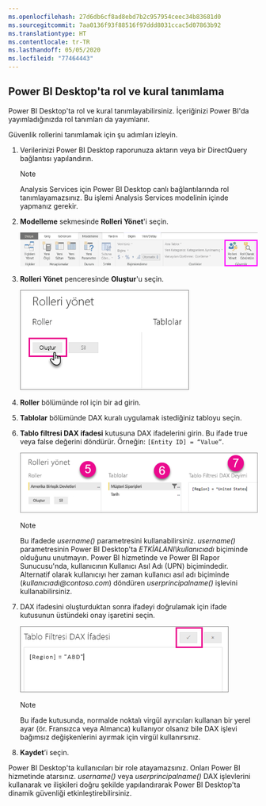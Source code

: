 ```yaml
---
ms.openlocfilehash: 27d6db6cf8ad8ebd7b2c957954ceec34b83681d0
ms.sourcegitcommit: 7aa0136f93f88516f97ddd8031ccac5d07863b92
ms.translationtype: HT
ms.contentlocale: tr-TR
ms.lasthandoff: 05/05/2020
ms.locfileid: "77464443"
---
```

## <a name="define-roles-and-rules-in-power-bi-desktop"></a>Power BI Desktop'ta rol ve kural tanımlama
Power BI Desktop'ta rol ve kural tanımlayabilirsiniz. İçeriğinizi Power BI'da yayımladığınızda rol tanımları da yayımlanır.

Güvenlik rollerini tanımlamak için şu adımları izleyin.

1. Verilerinizi Power BI Desktop raporunuza aktarın veya bir DirectQuery bağlantısı yapılandırın.
   
   > [!NOTE]
   > Analysis Services için Power BI Desktop canlı bağlantılarında rol tanımlayamazsınız. Bu işlemi Analysis Services modelinin içinde yapmanız gerekir.
   > 
   > 
2. **Modelleme** sekmesinde **Rolleri Yönet**'i seçin.
   
   ![Rolleri Yönet’i seçin](./media/rls-desktop-define-roles/powerbi-desktop-security.png)
3. **Rolleri Yönet** penceresinde **Oluştur**'u seçin.
   
   ![Oluştur’u seçin](./media/rls-desktop-define-roles/powerbi-desktop-security-create-role.png)
4. **Roller** bölümünde rol için bir ad girin. 
5. **Tablolar** bölümünde DAX kuralı uygulamak istediğiniz tabloyu seçin.
6. **Tablo filtresi DAX ifadesi** kutusuna DAX ifadelerini girin. Bu ifade true veya false değerini döndürür. Örneğin: ```[Entity ID] = “Value”```.
      
   ![Rolleri yönet penceresi](./media/rls-desktop-define-roles/powerbi-desktop-security-create-rule.png)

   > [!NOTE]
   > Bu ifadede *username()* parametresini kullanabilirsiniz. *username()* parametresinin Power BI Desktop'ta *ETKİALANI\kullanıcıadı* biçiminde olduğunu unutmayın. Power BI hizmetinde ve Power BI Rapor Sunucusu'nda, kullanıcının Kullanıcı Asıl Adı (UPN) biçimindedir. Alternatif olarak kullanıcıyı her zaman kullanıcı asıl adı biçiminde (*kullanıcıadı\@contoso.com*) döndüren *userprincipalname()* işlevini kullanabilirsiniz.
   > 
   > 

7. DAX ifadesini oluşturduktan sonra ifadeyi doğrulamak için ifade kutusunun üstündeki onay işaretini seçin.
      
   ![DAX ifadesini doğrulama](./media/rls-desktop-define-roles/powerbi-desktop-security-validate-dax.png)
   
   > [!NOTE]
   > Bu ifade kutusunda, normalde noktalı virgül ayırıcıları kullanan bir yerel ayar (ör. Fransızca veya Almanca) kullanıyor olsanız bile DAX işlevi bağımsız değişkenlerini ayırmak için virgül kullanırsınız. 
   >
   >
   
8. **Kaydet**’i seçin.

Power BI Desktop'ta kullanıcıları bir role atayamazsınız. Onları Power BI hizmetinde atarsınız. *username()* veya *userprincipalname()* DAX işlevlerini kullanarak ve ilişkileri doğru şekilde yapılandırarak Power BI Desktop'ta dinamik güvenliği etkinleştirebilirsiniz. 

